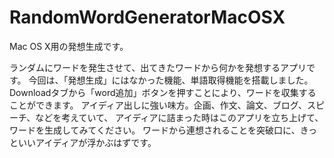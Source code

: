 # RandomWordGeneratorMacOSX
Mac OS X用の発想生成です。

ランダムにワードを発生させて、出てきたワードから何かを発想するアプリです。
今回は、「発想生成」にはなかった機能、単語取得機能を搭載しました。
Downloadタブから「word追加」ボタンを押すことにより、ワードを収集することができます。
アイディア出しに強い味方。企画、作文、論文、ブログ、スピーチ、などを考えていて、
アイディアに詰まった時はこのアプリを立ち上げて、ワードを生成してみてください。
ワードから連想されることを突破口に、きっといいアイディアが浮かぶはずです。

